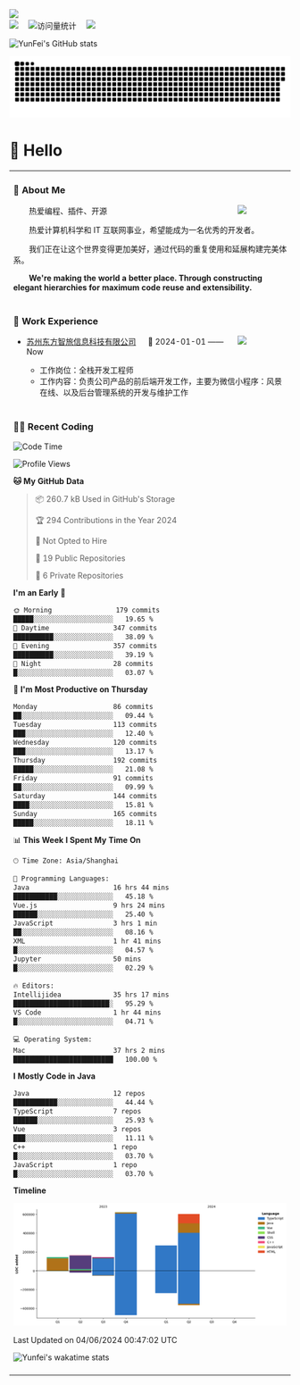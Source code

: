   <!-- dynamic typing effect 动态打字效果 -->
  <div>
    <a href="http://yunfei.plus">
      <img src="https://readme-typing-svg.demolab.com?font=Fira+Code&pause=1000&width=435&lines=console.log(%22Hello%2C%20World%22);祝您今天愉快!&center=true&size=27" />
    </a>
  </div>

  <div>
    <a href="http://yunfei.plus/"><img src="https://img.shields.io/badge/Website-博客-8c36db" /></a>&emsp;
    <!-- visitor -->
    <img src="https://komarev.com/ghpvc/?username=yunfeidog&label=Views&color=orange&style=flat" alt="访问量统计" />&emsp;
    <!-- wakatime -->    
    <a href="https://wakatime.com/@yunfeidog"><img src="https://wakatime.com/badge/user/42d0678c-368b-448b-9a77-5d21c5b55352.svg" /></a>
  </div>

![YunFei's GitHub stats](https://github-readme-stats.vercel.app/api?username=yunfeidog)

![snake](./dist/github-contribution-grid-snake.svg)

#  🙋 Hello

<table>


<tr><td>

### 🤺 About Me

<img align="right" width="88" src="https://cdn.jsdelivr.net/gh/yunfeidog/yunfeidog/assets/images/jobs.png" />

<p>&emsp;&emsp;热爱编程、插件、开源</p>
<p>&emsp;&emsp;热爱计算机科学和 IT 互联网事业，希望能成为一名优秀的开发者。</p>
<p>&emsp;&emsp;我们正在让这个世界变得更加美好，通过代码的重复使用和延展构建完美体系。</p>
<p>&emsp;&emsp;<strong>We're making the world a better place. Through constructing elegant hierarchies for maximum code reuse and extensibility.</strong></p>

</td></tr> 

<tr><td>

### 🏢 Work Experience

<img align="right" width="88" src="https://cdn.jsdelivr.net/gh/yunfeidog/yunfeidog/assets/images/yuanze.png" />

- [苏州东方智旅信息科技有限公司](http://www.leyoobao.com/) &emsp; 📌 2024-01-01 —— Now

    - 工作岗位：全栈开发工程师
    - 工作内容：负责公司产品的前后端开发工作，主要为微信小程序：风景在线、以及后台管理系统的开发与维护工作


</td></tr>

<tr><td>

### 👩‍💻 Recent Coding
<!--START_SECTION:waka-->
![Code Time](http://img.shields.io/badge/Code%20Time-1%2C201%20hrs%2056%20mins-blue)

![Profile Views](http://img.shields.io/badge/Profile%20Views-50-blue)

**🐱 My GitHub Data** 

> 📦 260.7 kB Used in GitHub's Storage 
 > 
> 🏆 294 Contributions in the Year 2024
 > 
> 🚫 Not Opted to Hire
 > 
> 📜 19 Public Repositories 
 > 
> 🔑 6 Private Repositories 
 > 
**I'm an Early 🐤** 

```text
🌞 Morning                179 commits         █████░░░░░░░░░░░░░░░░░░░░   19.65 % 
🌆 Daytime                347 commits         ██████████░░░░░░░░░░░░░░░   38.09 % 
🌃 Evening                357 commits         ██████████░░░░░░░░░░░░░░░   39.19 % 
🌙 Night                  28 commits          █░░░░░░░░░░░░░░░░░░░░░░░░   03.07 % 
```
📅 **I'm Most Productive on Thursday** 

```text
Monday                   86 commits          ██░░░░░░░░░░░░░░░░░░░░░░░   09.44 % 
Tuesday                  113 commits         ███░░░░░░░░░░░░░░░░░░░░░░   12.40 % 
Wednesday                120 commits         ███░░░░░░░░░░░░░░░░░░░░░░   13.17 % 
Thursday                 192 commits         █████░░░░░░░░░░░░░░░░░░░░   21.08 % 
Friday                   91 commits          ██░░░░░░░░░░░░░░░░░░░░░░░   09.99 % 
Saturday                 144 commits         ████░░░░░░░░░░░░░░░░░░░░░   15.81 % 
Sunday                   165 commits         █████░░░░░░░░░░░░░░░░░░░░   18.11 % 
```


📊 **This Week I Spent My Time On** 

```text
🕑︎ Time Zone: Asia/Shanghai

💬 Programming Languages: 
Java                     16 hrs 44 mins      ███████████░░░░░░░░░░░░░░   45.18 % 
Vue.js                   9 hrs 24 mins       ██████░░░░░░░░░░░░░░░░░░░   25.40 % 
JavaScript               3 hrs 1 min         ██░░░░░░░░░░░░░░░░░░░░░░░   08.16 % 
XML                      1 hr 41 mins        █░░░░░░░░░░░░░░░░░░░░░░░░   04.57 % 
Jupyter                  50 mins             █░░░░░░░░░░░░░░░░░░░░░░░░   02.29 % 

🔥 Editors: 
Intellijidea             35 hrs 17 mins      ████████████████████████░   95.29 % 
VS Code                  1 hr 44 mins        █░░░░░░░░░░░░░░░░░░░░░░░░   04.71 % 

💻 Operating System: 
Mac                      37 hrs 2 mins       █████████████████████████   100.00 % 
```

**I Mostly Code in Java** 

```text
Java                     12 repos            ███████████░░░░░░░░░░░░░░   44.44 % 
TypeScript               7 repos             ██████░░░░░░░░░░░░░░░░░░░   25.93 % 
Vue                      3 repos             ███░░░░░░░░░░░░░░░░░░░░░░   11.11 % 
C++                      1 repo              █░░░░░░░░░░░░░░░░░░░░░░░░   03.70 % 
JavaScript               1 repo              █░░░░░░░░░░░░░░░░░░░░░░░░   03.70 % 
```



**Timeline**

![Lines of Code chart](https://raw.githubusercontent.com/yunfeidog/yunfeidog/main/assets/bar_graph.png)


 Last Updated on 04/06/2024 00:47:02 UTC
<!--END_SECTION:waka-->

![Yunfei's wakatime stats](https://github-readme-stats.vercel.app/api/wakatime?username=yunfeidog)

</td></tr>




<tr><td>

